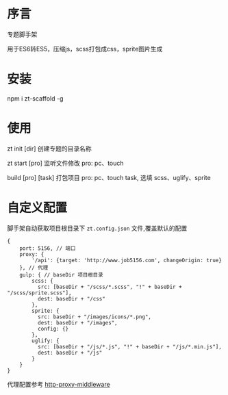 # 序言

专题脚手架

用于ES6转ES5，压缩js，scss打包成css，sprite图片生成

# 安装

npm i zt-scaffold -g

# 使用

zt init [dir]            创建专题的目录名称

zt start [pro]           监听文件修改 pro: pc、touch

build [pro] [task]       打包项目 pro: pc、touch task, 选填 scss、uglify、sprite

# 自定义配置
脚手架自动获取项目根目录下 `zt.config.json` 文件,覆盖默认的配置
```
{
    port: 5156, // 端口
    proxy: {
        '/api': {target: 'http://www.job5156.com', changeOrigin: true}
    }, // 代理 
    gulp: { // baseDir 项目根目录
        scss: {
          src: [baseDir + "/scss/*.scss", "!" + baseDir + "/scss/sprite.scss"],
          dest: baseDir + "/css"
        },
        sprite: {
          src: baseDir + "/images/icons/*.png",
          dest: baseDir + "/images",
          config: {}
        },
        uglify: {
          src: [baseDir + "/js/*.js", "!" + baseDir + "/js/*.min.js"],
          dest: baseDir + "/js"
        }
    }
}
```
代理配置参考 [http-proxy-middleware](https://github.com/chimurai/http-proxy-middleware)

